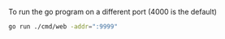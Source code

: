 To run the go program on a different port  (4000 is the default)

```sh
go run ./cmd/web -addr=":9999"
```